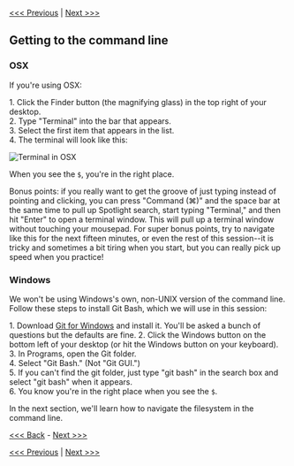 
[<<< Previous](why-is-the-command-line-useful.md) | [Next >>>](navigation.md)


## Getting to the command line

### OSX

If you're using OSX:

1\. Click the Finder button (the magnifying glass) in the top right of your desktop.  
2\. Type "Terminal" into the bar that appears.   
3\. Select the first item that appears in the list.  
4\. The terminal will look like this:  

![Terminal in OSX](osx_term.jpg)

When you see the `$`, you're in the right place.

Bonus points: if you really want to get the groove of just typing instead of pointing and clicking, you can press "Command (⌘)" and the space bar at the same time to pull up Spotlight search, start typing "Terminal," and then hit "Enter" to open a terminal window. This will pull up a terminal window without touching your mousepad. For super bonus points, try to navigate like this for the next fifteen minutes, or even the rest of this session--it is tricky and sometimes a bit tiring when you start, but you can really pick up speed when you practice!

### Windows

We won't be using Windows's own, non-UNIX version of the command line. Follow these steps to install Git Bash, which we will use in this session:

1\. Download [Git for Windows](https://git-for-windows.github.io/) and install it. You'll be asked a bunch of questions but the defaults are fine.
2\. Click the Windows button on the bottom left of your desktop (or hit the Windows button on your keyboard).  
3\. In Programs, open the Git folder.  
4\. Select "Git Bash." (Not "Git GUI.")  
5\. If you can't find the git folder, just type "git bash" in the search box and select "git bash" when it appears.  
6\. You know you're in the right place when you see the `$`.  

In the next section, we'll learn how to navigate the filesystem in the command line.

[<<< Back](what-is-the-command-line.md) - [Next >>>](navigation.md)


[<<< Previous](why-is-the-command-line-useful.md) | [Next >>>](navigation.md)  
